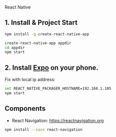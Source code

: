 React Native

## 1. Install & Project Start
```sh
npm install -g create-react-native-app

create-react-native-app appdir
cd appdir
npm start
```

## 2. Install <a href="https://expo.io/">Expo</a> on your phone.
Fix with local ip address:
```sh
set REACT_NATIVE_PACKAGER_HOSTNAME=192.168.1.105
npm start
```

## Components
- React Navigation: <a href="https://reactnavigation.org">https://reactnavigation.org</a>
```sh
npm install --save react-navigation
```
